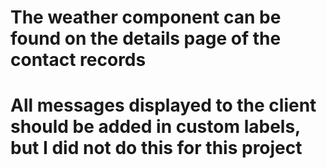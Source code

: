 # The weather component can be found on the details page of the contact records
# All messages displayed to the client should be added in custom labels, but I did not do this for this project
